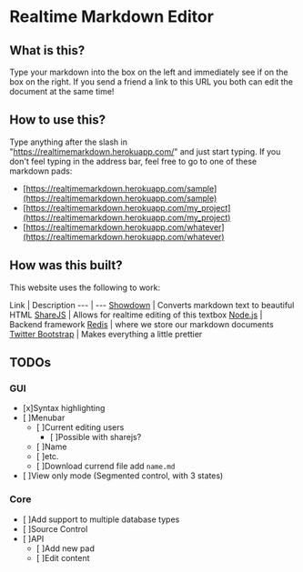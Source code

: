# Realtime Markdown Editor


## What is this?

Type your markdown into the box on the left and immediately see if on the box on the right. If you send a friend a link to this URL you both can edit the document at the same time!


## How to use this?

Type anything after the slash in "https://realtimemarkdown.herokuapp.com/" and just start typing. If you don't feel typing in the address bar, feel free to go to one of these markdown pads:

- [https://realtimemarkdown.herokuapp.com/sample](https://realtimemarkdown.herokuapp.com/sample)
- [https://realtimemarkdown.herokuapp.com/my_project](https://realtimemarkdown.herokuapp.com/my_project)
- [https://realtimemarkdown.herokuapp.com/whatever](https://realtimemarkdown.herokuapp.com/whatever)


## How was this built?

This website uses the following to work:

Link | Description
--- | ---
[Showdown](https://github.com/showdownjs/showdown) | Converts markdown text to beautiful HTML
[ShareJS](http://sharejs.org/) | Allows for realtime editing of this textbox
[Node.js](https://nodejs.org/) | Backend framework
[Redis](http://redis.io/) | where we store our markdown documents
[Twitter Bootstrap](http://getbootstrap.com/) | Makes everything a little prettier


## TODOs

### GUI
- [x]Syntax highlighting
- [ ]Menubar
	- [ ]Current editing users
		- [ ]Possible with sharejs?
	- [ ]Name
	- [ ]etc.
	- [ ]Download currend file add `name.md`
- [ ]View only mode (Segmented control, with 3 states)

### Core
- [ ]Add support to multiple database types
- [ ]Source Control
- [ ]API
	- [ ]Add new pad
	- [ ]Edit content
